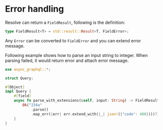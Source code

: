 # Error handling

Resolve can return a `FieldResult`, following is the definition:

```rust
type FieldResult<T> = std::result::Result<T, FieldError>;
```

Any `Error` can be converted to `FieldError` and you can extend error message.

Following example shows how to parse an input string to integer. When parsing failed, it would return error and attach error message.

```rust
use async_graphql::*;

struct Query;

#[Object]
impl Query {
    #[field]
    async fn parse_with_extensions(&self, input: String) -> FieldResult<i32> {
        Ok("234a"
            .parse()
            .map_err(|err| err.extend_with(|_| json!({"code": 400})))?)
    }
}
```